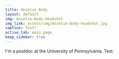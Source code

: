 ```yaml
---
title: Anietie Andy
layout: default
img: Anietie-Andy-headshot
img_link: assets/img/Anietie-Andy-headshot.jpg
caption: Test!
active_tab: main_page 
keep_sidebar: true 
---
```



I'm a postdoc at the University of Pennsylvania. Test.
